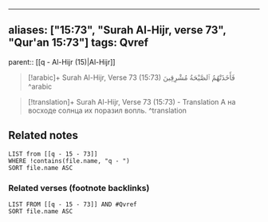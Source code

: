 
---
aliases: ["15:73", "Surah Al-Hijr, verse 73", "Qur'an 15:73"]
tags: Qvref
---

parent:: [[q - Al-Hijr (15)|Al-Hijr]]

> [!arabic]+ Surah Al-Hijr, Verse 73 (15:73)
> <span class="quran-arabic">فَأَخَذَتْهُمُ ٱلصَّيْحَةُ مُشْرِقِينَ</span>
^arabic

> [!translation]+ Surah Al-Hijr, Verse 73 (15:73) - Translation
> А на восходе солнца их поразил вопль.
^translation



## Related notes
```dataview
LIST from [[q - 15 - 73]]
WHERE !contains(file.name, "q - ")
SORT file.name ASC
```

### Related verses (footnote backlinks)
```dataview
LIST FROM [[q - 15 - 73]] AND #Qvref
SORT file.name ASC
```

